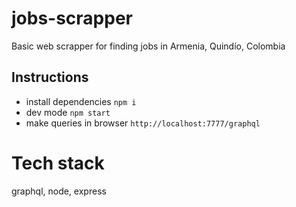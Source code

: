 # jobs-scrapper

Basic web scrapper for finding jobs in Armenia, Quindío, Colombia

## Instructions

- install dependencies `npm i`
- dev mode `npm start`
- make queries in browser `http://localhost:7777/graphql`

# Tech stack

graphql, node, express
